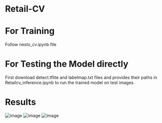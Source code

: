 # Retail-CV

# For Training

Follow nesto_cv.ipynb file

# For Testing the Model directly

First download detect.tflite and labelmap.txt files and provides their paths in Retailcv_inference.ipynb to run the trained model on test images.

# Results
![image](https://github.com/AHB-ai/Retail-CV/assets/153920644/781a5e7e-8b14-442b-8478-e80364ebb169)
![image](https://github.com/AHB-ai/Retail-CV/assets/153920644/d1dce0c5-af93-4198-8fe9-ea7d458f174c)
![image](https://github.com/AHB-ai/Retail-CV/assets/153920644/8841b777-20d8-4a2d-a924-47884836469c)


